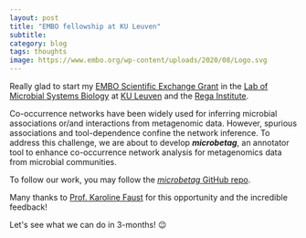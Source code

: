 ```yaml
---
layout: post
title: "EMBO fellowship at KU Leuven"
subtitle: 
category: blog
tags: thoughts
image: https://www.embo.org/wp-content/uploads/2020/08/Logo.svg
---
```


Really glad to start my [EMBO Scientific Exchange Grant](https://www.embo.org/funding/fellowships-grants-and-career-support/scientific-exchange-grants/) in the [Lab of Microbial Systems Biology](http://msysbiology.com/) at [KU Leuven](https://www.kuleuven.be/kuleuven/) and the [Rega Institute](https://rega.kuleuven.be/). 


Co-occurrence networks have been widely used for inferring microbial associations or/and interactions from metagenomic data. 
However, spurious associations and tool-dependence confine the network inference.
To address this challenge, we are about to develop ***microbetag***, an annotator tool to enhance co-occurrence network analysis for metagenomics data from microbial communities.

To follow our work, you may follow the [*microbetag* GitHub repo](https://github.com/hariszaf/microbetag).

Many thanks to [Prof. Karoline Faust](http://msysbiology.com/cv.html) for this opportunity and the incredible feedback! 


Let's see what we can do in 3-months! :wink:

